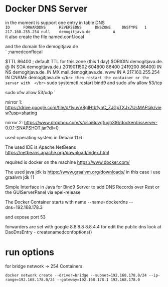 
Docker DNS Server
============================================================

in the moment is support one entry in table DNS
</br>
`
ID  	FORWARDDNS  	REVERSEDNS  	DNSZONE  	DNSTYPE  
1	217.160.255.254	null	demogitjava.de          A
`
</br>
it also create the file 
named.conf.local 

and the domain file demogitjava.de 
</br>
`
;namedconflocal

$TTL  86400   ; default TTL for this zone (this 1 day)
$ORIGIN demogitjava.de.
@        IN      SOA     demogitjava.de.(
                           2019011502
                               604800
                                86400
                              2419200
                                86400)
         IN      NS          demogitjava.de.
         IN      MX          mail.demogitjava.de.
www      IN      A           217.160.255.254
         IN      CNAME       demogitjava.de
`
</br>
then restart the container or the server
with 
</br>
`
sudo systemctl restart bind9
and
sudo ufw allow 53/tcp

sudo ufw allow 53/udp
`
</br>



mirror 1:
https://drive.google.com/file/d/1vuvV8gIHtbfynC_ZJGpTXJx7UsMAFtak/view?usp=sharing

mirror 2:
https://www.dropbox.com/s/csoi6uvgfugh3t6/dockerdnsserver-0.0.1-SNAPSHOT.jar?dl=0



used operating system in Debain 11.6

The used IDE is
Apache NetBeans
https://netbeans.apache.org/download/index.html

required is docker on the machine
https://www.docker.com/

The used java jdk is
https://www.graalvm.org/downloads/
in this case i use graalvm jdk 11


Simple Interface in Java for 
Bind9 Server to add DNS Records over
Rest or the GUIServerPanel via epel-release



The Docker Container starts with name
--name=dockerdns
--dns=192.168.178.3

and expose port 53

forwarders are set with google
8.8.8.8
8.8.4.4
for edit the public dns look at 
DaoDnsEntry - createnamedconfoptions()






run options
============================================================

for bridge network -> 254 Containers

`docker network create --driver=bridge --subnet=192.168.178.0/24 --ip-range=192.168.178.0/24 --gateway=192.168.178.1 192.168.178.0`



